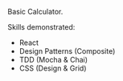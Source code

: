 Basic Calculator.

Skills demonstrated:
- React
- Design Patterns (Composite)
- TDD (Mocha & Chai)
- CSS (Design & Grid)
